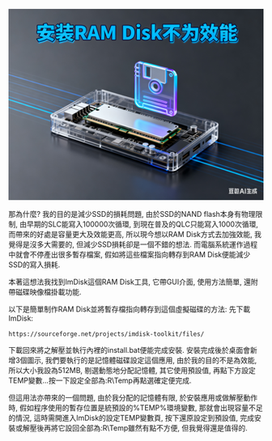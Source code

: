 [![](https://github.com/TechTutoPPT/Protect-SSD-by-RAM-Disk/blob/main/IMG_8391.PNG)](https://youtu.be/P5JzTHnLj1M)

那為什麼? 我的目的是減少SSD的損耗問題, 由於SSD的NAND flash本身有物理限制, 由早期的SLC能寫入100000次循環, 
到現在普及的QLC只能寫入1000次循環, 而帶來的好處是容量更大及效能更高, 所以現今想以RAM Disk方式去加強效能, 
我覺得是沒多大需要的, 但減少SSD損耗卻是一個不錯的想法. 而電腦系統運作過程中就會不停產出很多暫存檔案, 
假如將這些檔案指向轉存到RAM Disk便能減少SSD的寫入損耗.

本著這想法我找到ImDisk這個RAM Disk工具, 它帶GUI介面, 使用方法簡單, 還附帶磁碟映像檔掛載功能.

以下是簡單制作RAM Disk並將暫存檔指向轉存到這個虛擬磁碟的方法:
先下載ImDisk:
```
https://sourceforge.net/projects/imdisk-toolkit/files/
```
下載回來將之解壓並執行內裡的install.bat便能完成安裝.
安裝完成後於桌面會新增3個圖示, 我們要執行的是記憶體磁碟設定這個應用, 由於我的目的不是為效能, 
所以大小我設為512MB, 剔選動態地分配記憶體, 其它使用預設值, 再點下方設定TEMP變數...按一下設定全部為:R\Temp再點選確定便完成.

但這用法亦帶來的一個問題, 由於我分配的記憶體有限, 於安裝應用或做解壓動作時, 假如程序使用的暫存位置是統預設的%TEMP%環境變數,
那就會出現容量不足的情況, 這時需開進入ImDisk的設定TEMP變數頁, 按下還原設定到預設值, 完成安裝或解壓後再將它設回全部為:R\Temp雖然有點不方便, 但我覺得還是值得的.
